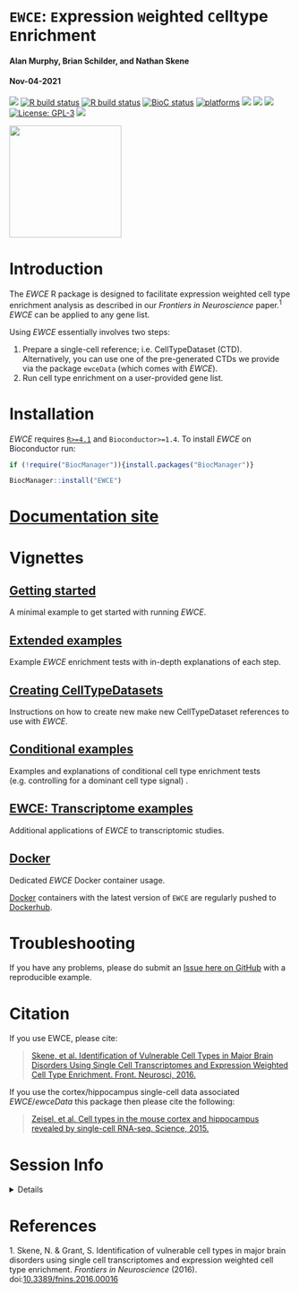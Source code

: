 `EWCE`: `E`xpression `W`eighted `C`elltype `E`nrichment
================
<h4>
Alan Murphy, Brian Schilder, and Nathan Skene
</h4>
<h4>
Nov-04-2021
</h4>

<!-- badges: start -->

[![](https://img.shields.io/badge/devel%20version-2.0.1-black.svg)](https://github.com/NathanSkene/EWCE)
[![R build
status](https://github.com/NathanSkene/EWCE/workflows/R-CMD-check-bioc/badge.svg)](https://github.com/NathanSkene/EWCE/actions)
[![R build
status](https://github.com/NathanSkene/EWCE/workflows/DockerHub/badge.svg)](https://github.com/NathanSkene/EWCE/actions)
[![BioC
status](http://www.bioconductor.org/shields/build/release/bioc/EWCE.svg)](https://bioconductor.org/checkResults/release/bioc-LATEST/EWCE)
[![platforms](http://www.bioconductor.org/images/shields/availability/all.svg)](https://bioconductor.org/packages/devel/bioc/html/EWCE.html#archives)
[![](https://img.shields.io/badge/doi-10.18129/B9.bioc.EWCE%20-green.svg)](https://doi.org/10.18129/B9.bioc.EWCE)
[![](https://img.shields.io/github/last-commit/NathanSkene/EWCE.svg)](https://github.com/NathanSkene/EWCE/commits/master)
[![](https://codecov.io/gh/NathanSkene/EWCE/branch/master/graph/badge.svg)](https://codecov.io/gh/NathanSkene/EWCE)
[![License:
GPL-3](https://img.shields.io/badge/license-GPL--3-blue.svg)](https://cran.r-project.org/web/licenses/GPL-3)
[![](https://img.shields.io/badge/download-2169/total-blue.svg)](https://bioconductor.org/packages/stats/bioc/EWCE)
<!-- badges: end -->

<img height="200" src="https://github.com/bschilder/EWCE/raw/DelayedArray/inst/hex/EWCE.png">

# Introduction

The *EWCE* R package is designed to facilitate expression weighted cell
type enrichment analysis as described in our *Frontiers in Neuroscience*
paper.<sup>1</sup> *EWCE* can be applied to any gene list.

Using *EWCE* essentially involves two steps:

1.  Prepare a single-cell reference; i.e. CellTypeDataset (CTD).
    Alternatively, you can use one of the pre-generated CTDs we provide
    via the package `ewceData` (which comes with *EWCE*).  
2.  Run cell type enrichment on a user-provided gene list.

# Installation

*EWCE* requires [`R>=4.1`](https://www.r-project.org/) and
`Bioconductor>=1.4`. To install *EWCE* on Bioconductor run:

``` r
if (!require("BiocManager")){install.packages("BiocManager")}

BiocManager::install("EWCE") 
```

# [Documentation site](https://nathanskene.github.io/EWCE)

# Vignettes

## [Getting started](https://nathanskene.github.io/EWCE/articles/EWCE.html)

A minimal example to get started with running *EWCE*.

## [Extended examples](https://nathanskene.github.io/EWCE/articles/extended.html)

Example *EWCE* enrichment tests with in-depth explanations of each step.

## [Creating CellTypeDatasets](https://nathanskene.github.io/EWCE/articles/create_CTD.html)

Instructions on how to create new make new CellTypeDataset references to
use with *EWCE*.

## [Conditional examples](https://nathanskene.github.io/EWCE/articles/conditional.html)

Examples and explanations of conditional cell type enrichment tests
(e.g. controlling for a dominant cell type signal) .

## [EWCE: Transcriptome examples](https://nathanskene.github.io/EWCE/articles/transcriptomes.html)

Additional applications of *EWCE* to transcriptomic studies.

## [Docker](https://nathanskene.github.io/EWCE/articles/docker.html)

Dedicated *EWCE* Docker container usage.

[Docker](https://www.docker.com/) containers with the latest version of
`EWCE` are regularly pushed to
[Dockerhub](https://hub.docker.com/repository/docker/neurogenomicslab/ewce).

# Troubleshooting

If you have any problems, please do submit an [Issue here on
GitHub](https://github.com/nathanskene/EWCE/issues) with a reproducible
example.

# Citation

If you use EWCE, please cite:

> [Skene, et al. Identification of Vulnerable Cell Types in Major Brain
> Disorders Using Single Cell Transcriptomes and Expression Weighted
> Cell Type Enrichment. Front. Neurosci,
> 2016.](https://www.frontiersin.org/articles/10.3389/fnins.2016.00016/full)

If you use the cortex/hippocampus single-cell data associated
*EWCE*/*ewceData* this package then please cite the following:

> [Zeisel, et al. Cell types in the mouse cortex and hippocampus
> revealed by single-cell RNA-seq. Science,
> 2015.](http://www.sciencemag.org/content/early/2015/02/18/science.aaa1934.abstract)

# Session Info

<details>

``` r
utils::sessionInfo()
```

    ## R version 4.1.1 (2021-08-10)
    ## Platform: x86_64-pc-linux-gnu (64-bit)
    ## Running under: Ubuntu 20.04.2 LTS
    ## 
    ## Matrix products: default
    ## BLAS/LAPACK: /usr/lib/x86_64-linux-gnu/openblas-pthread/libopenblasp-r0.3.8.so
    ## 
    ## locale:
    ##  [1] LC_CTYPE=en_US.UTF-8       LC_NUMERIC=C              
    ##  [3] LC_TIME=en_US.UTF-8        LC_COLLATE=en_US.UTF-8    
    ##  [5] LC_MONETARY=en_US.UTF-8    LC_MESSAGES=C             
    ##  [7] LC_PAPER=en_US.UTF-8       LC_NAME=C                 
    ##  [9] LC_ADDRESS=C               LC_TELEPHONE=C            
    ## [11] LC_MEASUREMENT=en_US.UTF-8 LC_IDENTIFICATION=C       
    ## 
    ## attached base packages:
    ## [1] stats     graphics  grDevices utils     datasets  methods   base     
    ## 
    ## loaded via a namespace (and not attached):
    ##  [1] BiocManager_1.30.16 compiler_4.1.1      pillar_1.6.4       
    ##  [4] RColorBrewer_1.1-2  yulab.utils_0.0.4   tools_4.1.1        
    ##  [7] digest_0.6.28       jsonlite_1.7.2      evaluate_0.14      
    ## [10] lifecycle_1.0.1     tibble_3.1.5        gtable_0.3.0       
    ## [13] pkgconfig_2.0.3     rlang_0.4.12        DBI_1.1.1          
    ## [16] rvcheck_0.2.1       yaml_2.2.1          xfun_0.27          
    ## [19] fastmap_1.1.0       stringr_1.4.0       dplyr_1.0.7        
    ## [22] knitr_1.36          desc_1.4.0          generics_0.1.1     
    ## [25] vctrs_0.3.8         dlstats_0.1.4       rprojroot_2.0.2    
    ## [28] grid_4.1.1          tidyselect_1.1.1    glue_1.4.2         
    ## [31] R6_2.5.1            fansi_0.5.0         rmarkdown_2.11     
    ## [34] ggplot2_3.3.5       purrr_0.3.4         badger_0.1.0       
    ## [37] magrittr_2.0.1      scales_1.1.1        ellipsis_0.3.2     
    ## [40] htmltools_0.5.2     assertthat_0.2.1    colorspace_2.0-2   
    ## [43] utf8_1.2.2          stringi_1.7.5       munsell_0.5.0      
    ## [46] crayon_1.4.1

</details>

# References

<div id="refs" class="references csl-bib-body" line-spacing="2">

<div id="ref-skene_2016" class="csl-entry">

<span class="csl-left-margin">1. </span><span
class="csl-right-inline">Skene, N. & Grant, S. Identification of
vulnerable cell types in major brain disorders using single cell
transcriptomes and expression weighted cell type enrichment. *Frontiers
in Neuroscience* (2016).
doi:[10.3389/fnins.2016.00016](https://doi.org/10.3389/fnins.2016.00016)</span>

</div>

</div>
